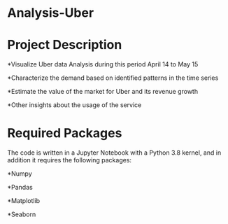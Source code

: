# Analysis-Uber

# Project Description

 *Visualize Uber data Analysis during this period April 14 to May 15
 
 *Characterize the demand based on identified patterns in the time series
 
 *Estimate the value of the market for Uber and its revenue growth
 
 *Other insights about the usage of the service

# Required Packages
The code is written in a Jupyter Notebook with a Python 3.8 kernel, and in addition it requires the following packages:

*Numpy

*Pandas

*Matplotlib

*Seaborn
